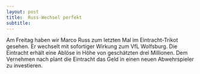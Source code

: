 ```yaml
---
layout: post
title:  Russ-Wechsel perfekt
subtitle:  
---
```


Am Freitag haben wir Marco Russ zum letzten Mal im Eintracht-Trikot gesehen. Er wechselt mit sofortiger Wirkung zum VfL Wolfsburg. Die Eintracht erhält eine Ablöse in Höhe von geschätzten drei Millionen. Dem Vernehmen nach plant die Eintracht das Geld in einen neuen Abwehrspieler zu investieren.



